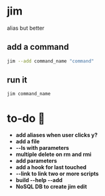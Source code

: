 # jim

alias but better


## add a command

```bash
jim --add command_name "command"
```

## run it

```bash
jim command_name
```

# to-do 🚀

- __add aliases when user clicks y?__
- __add a file__
- __--ls with parameters__
- __multiple delete on rm and rmi__
- __add parameters__
- __add a hook for last touched__
- __--link to link two or more scripts__
- __build --help --add__
- __NoSQL DB to create jim edit__

